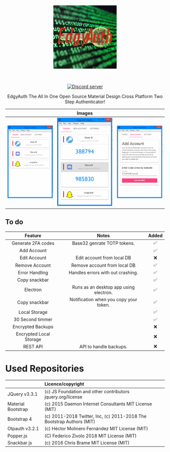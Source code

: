 <div align="center">
  <br />
  <p>
    <a href=""><img src="https://github.com/edgy-media/EdgyAuth/raw/master/art/edgyauth-logo-1080.png" height="200" alt="EdgyAuth" /></a>
  </p>
  <br />
  <p>
    <a href="https://discord.gg/hMcX9s"><img src="https://discordapp.com/api/guilds/319849588187987969/embed.png" alt="Discord server" /></a>
  </p>
  <p>
  EdgyAuth The All In One Open Source Material Design Cross Platform Two Step Authenticator! 
  </p>
</div>



|                |    Images       |    |
|:---------------------:|:---------------:|:-------:|
| ![Image](screenshots/homepage.PNG) | ![Image](screenshots/homepage-tokens.PNG) | ![Image](screenshots/addaccount.PNG) |

## To do

| Feature               | Notes          | Added   |
|:---------------------:|:---------------:|:-------:|
| Generate 2FA codes    |Base32 genrate TOTP tokens.| ✅       |
| Add Account           || ✅       |
| Edit Account          |Edit account from local DB| ❌       |
| Remove Account        |Remove account from local DB| ✅       |
| Error Handling        |Handles errors with out crashing.| ✅       |
| Copy snackbar         || ✅       |
| Electron              |Runs as an desktop app using electron.| ✅       |
| Copy snackbar         |Notification when you copy your token.| ✅       |
| Local Storage         || ✅       |
| 30 Second timmer      || ✅       |
| Encrypted Backups      || ❌       |
| Encrypted Local Storage      || ❌       |
| REST API      |API to handle backups.| ❌       |

# Used Repositories

|  |  Licence/copyright |
|:----|:----------|
|JQuery v3.3.1| (c) JS Foundation and other contributors jquery.org/license|
|Material Bootstrap| (c) 2015 Daemon Internet Consultants MIT License (MIT)|
|Bootstrap 4| (c) 2011-2018 Twitter, Inc, (c) 2011-2018 The Bootstrap Authors (MIT)|
| Otpauth v3.2.1| (c) Héctor Molinero Fernández MIT License (MIT)|
| Popper.js |(C) Federico Zivolo 2018 MIT License (MIT)|
| Snackbar js |(c) 2016 Chris Brame MIT License (MIT)|
